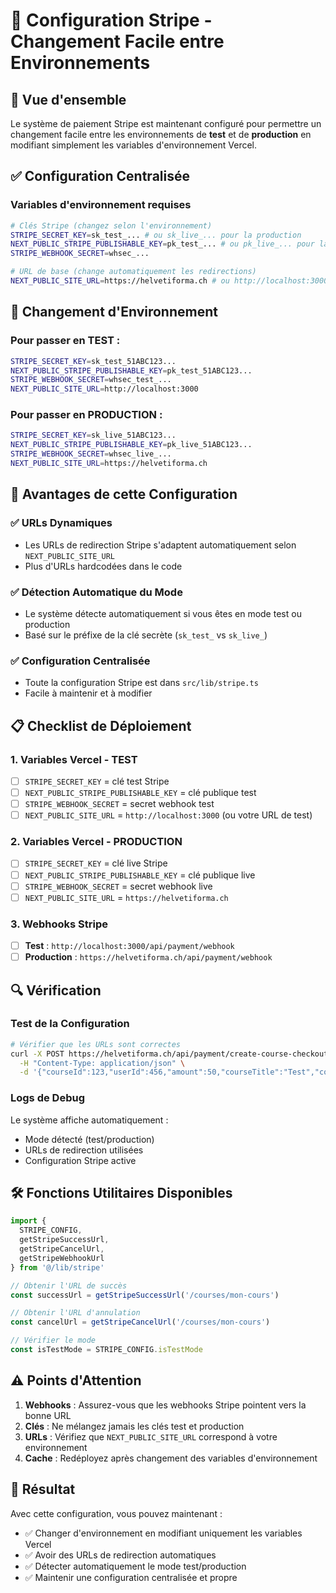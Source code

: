 # 🔄 Configuration Stripe - Changement Facile entre Environnements

## 🎯 Vue d'ensemble

Le système de paiement Stripe est maintenant configuré pour permettre un changement facile entre les environnements de **test** et de **production** en modifiant simplement les variables d'environnement Vercel.

## ✅ Configuration Centralisée

### Variables d'environnement requises

```bash
# Clés Stripe (changez selon l'environnement)
STRIPE_SECRET_KEY=sk_test_... # ou sk_live_... pour la production
NEXT_PUBLIC_STRIPE_PUBLISHABLE_KEY=pk_test_... # ou pk_live_... pour la production
STRIPE_WEBHOOK_SECRET=whsec_...

# URL de base (change automatiquement les redirections)
NEXT_PUBLIC_SITE_URL=https://helvetiforma.ch # ou http://localhost:3000 pour le dev
```

## 🔧 Changement d'Environnement

### Pour passer en TEST :
```bash
STRIPE_SECRET_KEY=sk_test_51ABC123...
NEXT_PUBLIC_STRIPE_PUBLISHABLE_KEY=pk_test_51ABC123...
STRIPE_WEBHOOK_SECRET=whsec_test_...
NEXT_PUBLIC_SITE_URL=http://localhost:3000
```

### Pour passer en PRODUCTION :
```bash
STRIPE_SECRET_KEY=sk_live_51ABC123...
NEXT_PUBLIC_STRIPE_PUBLISHABLE_KEY=pk_live_51ABC123...
STRIPE_WEBHOOK_SECRET=whsec_live_...
NEXT_PUBLIC_SITE_URL=https://helvetiforma.ch
```

## 🚀 Avantages de cette Configuration

### ✅ **URLs Dynamiques**
- Les URLs de redirection Stripe s'adaptent automatiquement selon `NEXT_PUBLIC_SITE_URL`
- Plus d'URLs hardcodées dans le code

### ✅ **Détection Automatique du Mode**
- Le système détecte automatiquement si vous êtes en mode test ou production
- Basé sur le préfixe de la clé secrète (`sk_test_` vs `sk_live_`)

### ✅ **Configuration Centralisée**
- Toute la configuration Stripe est dans `src/lib/stripe.ts`
- Facile à maintenir et à modifier

## 📋 Checklist de Déploiement

### 1. **Variables Vercel - TEST**
- [ ] `STRIPE_SECRET_KEY` = clé test Stripe
- [ ] `NEXT_PUBLIC_STRIPE_PUBLISHABLE_KEY` = clé publique test
- [ ] `STRIPE_WEBHOOK_SECRET` = secret webhook test
- [ ] `NEXT_PUBLIC_SITE_URL` = `http://localhost:3000` (ou votre URL de test)

### 2. **Variables Vercel - PRODUCTION**
- [ ] `STRIPE_SECRET_KEY` = clé live Stripe
- [ ] `NEXT_PUBLIC_STRIPE_PUBLISHABLE_KEY` = clé publique live
- [ ] `STRIPE_WEBHOOK_SECRET` = secret webhook live
- [ ] `NEXT_PUBLIC_SITE_URL` = `https://helvetiforma.ch`

### 3. **Webhooks Stripe**
- [ ] **Test** : `http://localhost:3000/api/payment/webhook`
- [ ] **Production** : `https://helvetiforma.ch/api/payment/webhook`

## 🔍 Vérification

### Test de la Configuration
```bash
# Vérifier que les URLs sont correctes
curl -X POST https://helvetiforma.ch/api/payment/create-course-checkout-session \
  -H "Content-Type: application/json" \
  -d '{"courseId":123,"userId":456,"amount":50,"courseTitle":"Test","courseSlug":"test"}'
```

### Logs de Debug
Le système affiche automatiquement :
- Mode détecté (test/production)
- URLs de redirection utilisées
- Configuration Stripe active

## 🛠️ Fonctions Utilitaires Disponibles

```typescript
import { 
  STRIPE_CONFIG, 
  getStripeSuccessUrl, 
  getStripeCancelUrl,
  getStripeWebhookUrl 
} from '@/lib/stripe'

// Obtenir l'URL de succès
const successUrl = getStripeSuccessUrl('/courses/mon-cours')

// Obtenir l'URL d'annulation
const cancelUrl = getStripeCancelUrl('/courses/mon-cours')

// Vérifier le mode
const isTestMode = STRIPE_CONFIG.isTestMode
```

## ⚠️ Points d'Attention

1. **Webhooks** : Assurez-vous que les webhooks Stripe pointent vers la bonne URL
2. **Clés** : Ne mélangez jamais les clés test et production
3. **URLs** : Vérifiez que `NEXT_PUBLIC_SITE_URL` correspond à votre environnement
4. **Cache** : Redéployez après changement des variables d'environnement

## 🎉 Résultat

Avec cette configuration, vous pouvez maintenant :
- ✅ Changer d'environnement en modifiant uniquement les variables Vercel
- ✅ Avoir des URLs de redirection automatiques
- ✅ Détecter automatiquement le mode test/production
- ✅ Maintenir une configuration centralisée et propre
